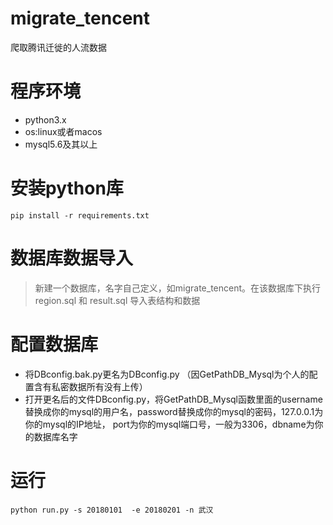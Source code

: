 # migrate_tencent
爬取腾讯迁徙的人流数据

# 程序环境
+ python3.x  
+ os:linux或者macos  
+ mysql5.6及其以上 

# 安装python库

    pip install -r requirements.txt
# 数据库数据导入
>  新建一个数据库，名字自己定义，如migrate_tencent。在该数据库下执行region.sql 和 result.sql 导入表结构和数据


# 配置数据库
+ 将DBconfig.bak.py更名为DBconfig.py （因GetPathDB_Mysql为个人的配置含有私密数据所有没有上传）
+ 打开更名后的文件DBconfig.py，将GetPathDB_Mysql函数里面的username替换成你的mysql的用户名，password替换成你的mysql的密码，127.0.0.1为你的mysql的IP地址，
 port为你的mysql端口号，一般为3306，dbname为你的数据库名字
 
# 运行

    python run.py -s 20180101  -e 20180201 -n 武汉


